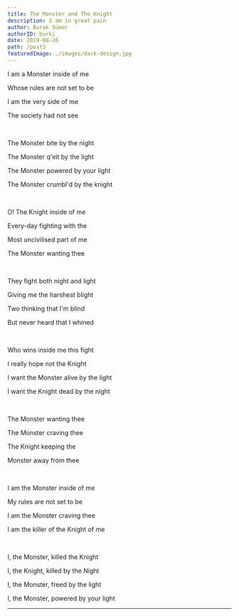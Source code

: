 ```yaml
---
title: The Monster and The Knight
description: I am in great pain
author: Burak Sümer
authorID: burki 
date: 2019-08-26
path: /post3
featuredImage: ./images/dark-design.jpg
---
```



I am a Monster inside of me

Whose rules are not set to be

I am the very side of me

The society had not see

<br>

The Monster bite by the night

The Monster q'eit by the light

The Monster powered by your light

The Monster crumbl'd by the knight

<br>

O! The Knight inside of me

Every-day fighting with the

Most uncivilised part of me

The Monster wanting thee

<br>

They fight both night and light

Giving me the harshest blight

Two thinking that I'm blind

But never heard that I whined

<br>

Who wins inside me this fight

I really hope not the Knight

I want the Monster alive by the light

I want the Knight dead by the night

<br>

The Monster wanting thee

The Monster craving thee

The Knight keeping the 

Monster away from thee

<br>

I am the Monster inside of me

My rules are not set to be

I am the Monster craving thee

I am the killer of the Knight of me

<br>

I, the Monster, killed the Knight

I, the Knight, killed by the Night

I, the Monster, freed by the light

I, the Monster, powered by your light



---
